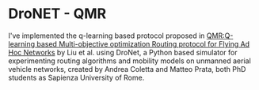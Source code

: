 # DroNET - QMR

I've implemented the q-learning based protocol proposed in [QMR:Q-learning based Multi-objective optimization Routing protocol for
Flying Ad Hoc Networks](https://www.sciencedirect.com/science/article/pii/S0140366419308278?casa_token=NhWQp9UblrwAAAAA:OjW0zXdRc0zG9DVrI7dEGC58jNk-DYJOZkHObmrgghZVyUJqV62Gc7mUcAVAWdl0flFTsMeI) by Liu et al. using DroNet, a Python based simulator for experimenting routing algorithms and mobility models on unmanned aerial vehicle networks, created by Andrea Coletta and Matteo Prata, both PhD students as Sapienza University of Rome.  

